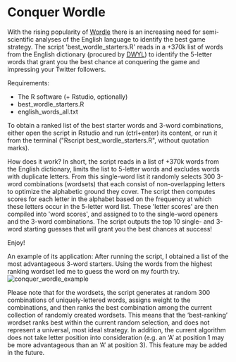 # Conquer Wordle

With the rising popularity of [Wordle](https://www.powerlanguage.co.uk/wordle/) there is an increasing need for semi-scientific analyses of the English language to identify the best game strategy. The script 'best_wordle_starters.R' reads in a +370k list of words from the English dictionary (procured by [DWYL](https://github.com/dwyl/english-words)) to identify the 5-letter words that grant you the best chance at conquering the game and impressing your Twitter followers.

Requirements:
- The R software (+ Rstudio, optionally)
- best_wordle_starters.R
- english_words_all.txt

To obtain a ranked list of the best starter words and 3-word combinations, either open the script in Rstudio and run (ctrl+enter) its content, or run it from the terminal ("Rscript best_wordle_starters.R", without quotation marks). 

How does it work? In short, the script reads in a list of +370k words from the English dictionary, limits the list to 5-letter words and excludes words with duplicate letters. From this single-word list it randomly selects 300 3-word combinations (wordsets) that each consist of non-overlapping letters to optimize the alphabetic ground they cover.   The script then computes scores for each letter in the alphabet based on the frequency at which these letters occur in the 5-letter word list. These 'letter scores' are then compiled into 'word scores', and assigned to to the single-word openers and the 3-word combinations. The script outputs the top 10 single- and 3-word starting guesses that will grant you the best chances at success!

Enjoy!

An example of its application: After running the script, I obtained a list of the most advantageous 3-word starters. Using the words from the highest ranking wordset led me to guess the word on my fourth try. 
![conquer_wordle_example](https://user-images.githubusercontent.com/49392075/152574661-d55c197a-b835-42ae-aa06-563a7ab8f4a7.png)

Please note that for the wordsets, the script generates at random 300 combinations of uniquely-lettered words, assigns weight to the combinations, and then ranks the best combination among the current collection of randomly created wordsets. This means that the ‘best-ranking’ wordset ranks best within the current random selection, and does not represent a universal, most ideal strategy. In addition, the current algorithm does not take letter position into consideration (e.g. an ‘A’ at position 1 may be more advantageous than an ‘A’ at position 3). This feature may be added in the future. 
